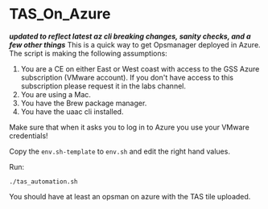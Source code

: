 # TAS_On_Azure
***updated to reflect latest az cli breaking changes, sanity checks, and a few other things***
This is a quick way to get Opsmanager deployed in Azure. The script is making the following assumptions: 

1) You are a CE on either East or West coast with access to the GSS Azure subscription (VMware account). If you don't have access to this subscription please request it in the labs channel.
2) You are using a Mac.
3) You have the Brew package manager.
4) You have the uaac cli installed.

Make sure that when it asks you to log in to Azure you use your VMware credentials!

Copy the `env.sh-template` to `env.sh` and edit the right hand values.

Run:

    ./tas_automation.sh

You should have at least an opsman on azure with the TAS tile uploaded.